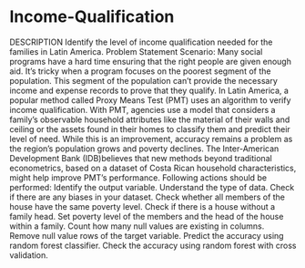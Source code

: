 # Income-Qualification
DESCRIPTION  Identify the level of income qualification needed for the families in Latin America.  Problem Statement Scenario: Many social programs have a hard time ensuring that the right people are given enough aid. It’s tricky when a program focuses on the poorest segment of the population. This segment of the population can’t provide the necessary income and expense records to prove that they qualify.  In Latin America, a popular method called Proxy Means Test (PMT) uses an algorithm to verify income qualification. With PMT, agencies use a model that considers a family’s observable household attributes like the material of their walls and ceiling or the assets found in their homes to classify them and predict their level of need.  While this is an improvement, accuracy remains a problem as the region’s population grows and poverty declines.  The Inter-American Development Bank (IDB)believes that new methods beyond traditional econometrics, based on a dataset of Costa Rican household characteristics, might help improve PMT’s performance. Following actions should be performed:  Identify the output variable. Understand the type of data. Check if there are any biases in your dataset. Check whether all members of the house have the same poverty level. Check if there is a house without a family head. Set poverty level of the members and the head of the house within a family. Count how many null values are existing in columns. Remove null value rows of the target variable. Predict the accuracy using random forest classifier. Check the accuracy using random forest with cross validation.
